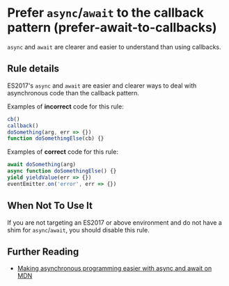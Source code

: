# Prefer `async`/`await` to the callback pattern (prefer-await-to-callbacks)

`async` and `await` are clearer and easier to understand than using callbacks.

## Rule details

ES2017's `async` and `await` are easier and clearer ways to deal with
asynchronous code than the callback pattern.

Examples of **incorrect** code for this rule:

```js
cb()
callback()
doSomething(arg, err => {})
function doSomethingElse(cb) {}
```

Examples of **correct** code for this rule:

```js
await doSomething(arg)
async function doSomethingElse() {}
yield yieldValue(err => {})
eventEmitter.on('error', err => {})
```

## When Not To Use It

If you are not targeting an ES2017 or above environment and do not have a
shim for `async`/`await`, you should disable this rule.

## Further Reading

- [Making asynchronous programming easier with async and await on MDN](https://developer.mozilla.org/en-US/docs/Learn/JavaScript/Asynchronous/Async_await)
